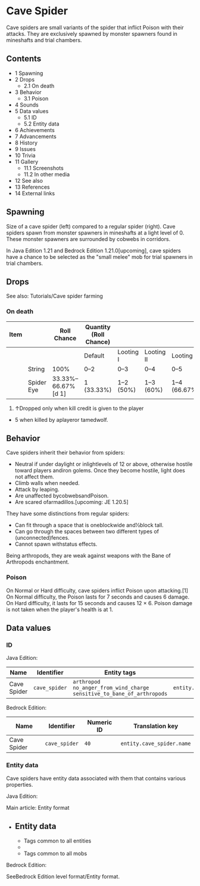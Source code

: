 # Cave Spider
Cave spiders are small variants of the spider that inflict Poison with their attacks. They are exclusively spawned by monster spawners found in mineshafts and trial chambers.

## Contents
- 1 Spawning
- 2 Drops
	- 2.1 On death
- 3 Behavior
	- 3.1 Poison
- 4 Sounds
- 5 Data values
	- 5.1 ID
	- 5.2 Entity data
- 6 Achievements
- 7 Advancements
- 8 History
- 9 Issues
- 10 Trivia
- 11 Gallery
	- 11.1 Screenshots
	- 11.2 In other media
- 12 See also
- 13 References
- 14 External links

## Spawning
Size of a cave spider (left) compared to a regular spider (right).
Cave spiders spawn from monster spawners in mineshafts at a light level of 0. These monster spawners are surrounded by cobwebs in corridors.

‌In Java Edition 1.21 and Bedrock Edition 1.21.0‌[upcoming], cave spiders have a chance to be selected as the "small melee" mob for trial spawners in trial chambers.

## Drops
See also: Tutorials/Cave spider farming

### On death
| Item |            | Roll Chance        | Quantity (Roll Chance) |           |            |              |
|------|------------|--------------------|------------------------|-----------|------------|--------------|
|      |            |                    | Default                | Looting I | Looting II | Looting III  |
|      | String     | 100%               | 0–2                    | 0–3       | 0–4        | 0–5          |
|      | Spider Eye | 33.33%–66.67%[d 1] | 1 (33.33%)             | 1–2 (50%) | 1–3 (60%)  | 1–4 (66.67%) |

1. ↑Dropped only when kill credit is given to the player

- 5 when killed by aplayeror tamedwolf.

## Behavior
Cave spiders inherit their behavior from spiders:

- Neutral if under daylight or inlightlevels of 12 or above, otherwise hostile toward players andiron golems. Once they become hostile, light does not affect them.
- Climb walls when needed.
- Attack by leaping.
- Are unaffected bycobwebsandPoison.
- Are scared ofarmadillos.‌[upcoming: JE 1.20.5]

They have some distinctions from regular spiders:

- Can fit through a space that is oneblockwide and1⁄2block tall.
- Can go through the spaces between two different types of (unconnected)fences.
- Cannot spawn withstatus effects.

Being arthropods, they are weak against weapons with the Bane of Arthropods enchantment.

### Poison
On Normal or Hard difficulty, cave spiders inflict Poison upon attacking.[1] On Normal difficulty, the Poison lasts for 7 seconds and causes 6 damage. On Hard difficulty, it lasts for 15 seconds and causes 12 × 6. Poison damage is not taken when the player's health is at 1.

## Data values
### ID
Java Edition:

| Name        | Identifier    | Entity tags                                                                       | Translation key                |
|-------------|---------------|-----------------------------------------------------------------------------------|--------------------------------|
| Cave Spider | `cave_spider` | `arthropod`<br/>`no_anger_from_wind_charge`<br/>`sensitive_to_bane_of_arthropods` | `entity.minecraft.cave_spider` |

Bedrock Edition:

| Name        | Identifier    | Numeric ID | Translation key           |
|-------------|---------------|------------|---------------------------|
| Cave Spider | `cave_spider` | `40`       | `entity.cave_spider.name` |

### Entity data
Cave spiders have entity data associated with them that contains various properties.

Java Edition:

Main article: Entity format
- Entity data
	- 
	- Tags common to all entities
	- 
	- Tags common to all mobs

Bedrock Edition:

SeeBedrock Edition level format/Entity format.

